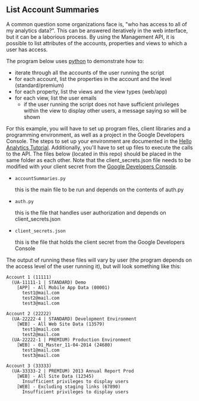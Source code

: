 List Account Summaries
---------

A common question some organizations face is, "who has access to all of my analytics data?". This can be answered iteratively in the web interface, but it can be a laborious process. By using the Management API, it is possible to list attributes of the accounts, properties and views to which a user has access.

The program below uses [python](https://www.python.org/) to demonstrate how to:

- iterate through all the accounts of the user running the script
- for each account, list the properties in the account and the level (standard/premium)
- for each property, list the views and the view types (web/app)
- for each view, list the user emails
  - if the user running the script does not have sufficient privileges within the view to display other users, a message saying so will be shown

For this example, you will have to set up program files, client libraries and a programming environment, as well as a project in the Google Developers Console. The steps to set up your environment are documented in the [Hello Analytics Tutorial](https://developers.google.com/analytics/solutions/articles/hello-analytics-api#environment). Additionally, you'll have to set up files to execute the calls to the API. The files below (located in this repo) should be placed in the same folder as each other. Note that the client_secrets.json file needs to be modified with your client secret from the [Google Developers Console](https://console.developers.google.com/).

- `accountSummaries.py`

  this is the main file to be run and depends on the contents of auth.py

- `auth.py`

  this is the file that handles user authorization and depends on client_secrets.json

- `client_secrets.json`

  this is the file that holds the client secret from the Google Developers Console

The output of running these files will vary by user (the program depends on the access level of the user running it), but will look something like this:

```
Account 1 (11111)
  (UA-11111-1 | STANDARD) Demo
    [APP] - All Mobile App Data (00001)
      test1@mail.com
      test2@mail.com
      test3@mail.com

Account 2 (22222)
  (UA-22222-4 | STANDARD) Development Environment
    [WEB] - All Web Site Data (13579)
      test1@mail.com
      test2@mail.com
  (UA-22222-1 | PREMIUM) Production Environment
    [WEB] - 01_Master_11-04-2014 (24680)
      test1@mail.com
      test3@mail.com

Account 3 (33333)
  (UA-33333-2 | PREMIUM) 2013 Annual Report Prod
    [WEB] - All Site Data (12345)
      Insufficient privileges to display users
    [WEB] - Excluding staging links (67890)
      Insufficient privileges to display users
```